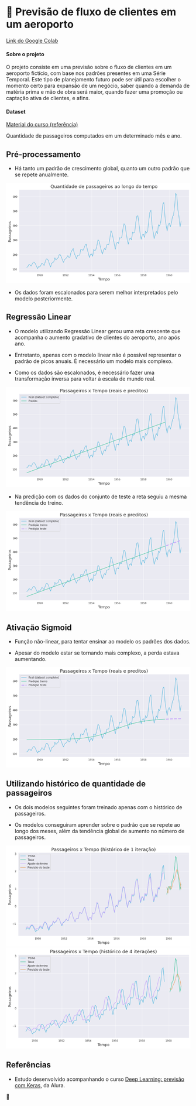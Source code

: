 # :busts_in_silhouette: Previsão de fluxo de clientes em um aeroporto

[Link do Google Colab](https://colab.research.google.com/drive/1Lna_c5YRh7R7HjZQpWZKgwpneyMkqlbY?usp=sharing)

#### Sobre o projeto

O projeto consiste em uma previsão sobre o fluxo de clientes em um aeroporto fictício, com base nos padrões presentes em uma Série Temporal. Este tipo de planejamento futuro pode ser útil para escolher o momento certo para expansão de um negócio, saber quando a demanda de matéria prima e mão de obra será maior, quando fazer uma promoção ou captação ativa de clientes, e afins.

#### Dataset 

[Material do curso (referência)](https://raw.githubusercontent.com/alura-cursos/deeptime/aula1/Passageiros.csv) 

Quantidade de passageiros computados em um determinado mês e ano.

## Pré-processamento

* Há tanto um padrão de crescimento global, quanto um outro padrão que se repete anualmente.

<div align="center">
  <img src="https://github.com/Tathy/Previsao_fluxo_de_clientes/blob/main/imgs/graph_temporal_dataset.png?raw=true"/>
</div>

* Os dados foram escalonados para serem melhor interpretados pelo modelo posteriormente.
## Regressão Linear

* O modelo utilizando Regressão Linear gerou uma reta crescente que acompanha o aumento gradativo de clientes do aeroporto, ano após ano.

* Entretanto, apenas com o modelo linear não é possível representar o padrão de picos anuais. É necessário um modelo mais complexo.

* Como os dados são escalonados, é necessário fazer uma transformação inversa para voltar à escala de mundo real.

<div align="center">
  <img src="https://github.com/Tathy/Previsao_fluxo_de_clientes/blob/main/imgs/graph2_real_x_predito.png?raw=true"/>
</div>

* Na predição com os dados do conjunto de teste a reta seguiu a mesma tendência do treino.

<div align="center">
  <img src="https://github.com/Tathy/Previsao_fluxo_de_clientes/blob/main/imgs/graph3_real_x_predito_test.png?raw=true"/>
</div>

## Ativação Sigmoid

* Função não-linear, para tentar ensinar ao modelo os padrões dos dados.

* Apesar do modelo estar se tornando mais complexo, a perda estava aumentando.

<div align="center">
  <img src="https://github.com/Tathy/Previsao_fluxo_de_clientes/blob/main/imgs/graph4_sigmoid.png?raw=true"/>
</div>

## Utilizando histórico de quantidade de passageiros

* Os dois modelos seguintes foram treinado apenas com o histórico de passageiros. 

* Os modelos conseguiram aprender sobre o padrão que se repete ao longo dos meses, além da tendência global de aumento no número de passageiros.

<div align="center">
  <img src="https://github.com/Tathy/Previsao_fluxo_de_clientes/blob/main/imgs/graph5_historico1.png?raw=true"/>
</div>

<div align="center">
  <img src="https://github.com/Tathy/Previsao_fluxo_de_clientes/blob/main/imgs/graph6_historico4.png?raw=true"/>
</div>

## Referências 

* Estudo desenvolvido acompanhando o curso [Deep Learning: previsão com Keras](https://cursos.alura.com.br/course/deep-learning-previsao-keras), da Alura.

:seedling:
